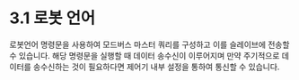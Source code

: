 ﻿# 3.1 로봇 언어

로봇언어 명령문을 사용하여 모드버스 마스터 쿼리를 구성하고 이를 슬레이브에 전송할 수 있습니다. 해당 명령문을 실행할 때 데이터 송수신이 이루어지며 만약 주기적으로 데이터를 송수신하는 것이 필요하다면 제어기 내부 설정을 통하여 통신할 수 있습니다.
